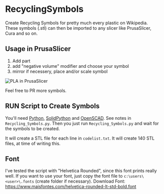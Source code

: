 # RecyclingSymbols

Create Recycling Symbols for pretty much every plastic on Wikipedia.
These symbols (.stl) can then be imported to any slicer like PrusaSlicer, Cura and so on.

## Usage in PrusaSlicer
1. Add part
2. add "negative volume" modifier and choose your symbol
3. mirror if necessery, place and/or scale symbol

![PLA in PrusaSlicer](https://user-images.githubusercontent.com/10420187/150867363-8e9251c6-2c51-4817-9e8b-ec53f0d764ea.png)



Feel free to PR more symbols.

## RUN Script to Create Symbols
You'll need [Python](https://www.python.org/), [SolidPython](https://github.com/SolidCode/SolidPython) and [OpenSCAD](https://openscad.org/). See notes in `Recycling_Symbols.py`.
Then you just run `Recycling_Symbols.py` and wait for the symbols to be created.

It will create a STL file for each line in `codelist.txt`. It will create 140 STL files, at time of writing this.

## Font
I've tested the script with "Helvetica Rounded", since this font prints really well.
If you want to use your font, just copy the font file to `c:\users\<user>\.fonts` (create folder if necessary).
Download Font: https://www.maisfontes.com/helvetica-rounded-lt-std-bold.font


